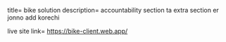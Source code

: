 title= bike solution
description= accountability section ta extra section er jonno add korechi

live site link= https://bike-client.web.app/